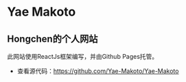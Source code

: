 # Yae Makoto 

## Hongchen的个人网站

此网站使用ReactJs框架编写，并由Github Pages托管。

- 查看源代码：https://github.com/Yae-Makoto/Yae-Makoto